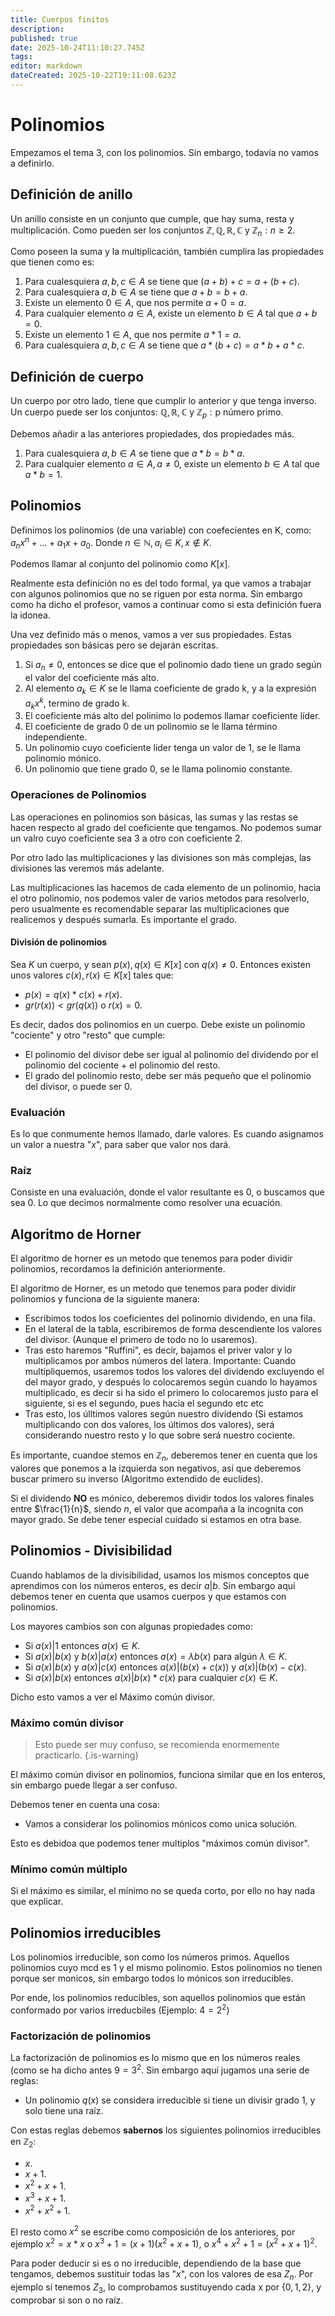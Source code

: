 ```yaml
---
title: Cuerpos finitos
description: 
published: true
date: 2025-10-24T11:10:27.745Z
tags: 
editor: markdown
dateCreated: 2025-10-22T19:11:08.623Z
---
```


# Polinomios
Empezamos el tema 3, con los polinomios. Sin embargo, todavía no vamos a definirlo.

## Definición de anillo
Un anillo consiste en un conjunto que cumple, que hay suma, resta y multiplicación. Como pueden ser los conjuntos $\mathbb{Z},\mathbb{Q},\mathbb{R},\mathbb{C} \text{ y } \mathbb{Z}_{n}:n\geq 2$.

Como poseen la suma y la multiplicación, también cumplira las propiedades que tienen como es:
1. Para cualesquiera $a,b,c \in A$ se tiene que $(a+b)+c =a +(b+c)$.
1. Para cualesquiera $a,b \in A$ se tiene que $a+b =b+a$.
1. Existe un elemento $0 \in A$, que nos permite $a+0 = a$.
1. Para cualquier elemento $a\in A$, existe un elemento $b \in A$ tal que $a+b=0$.
1. Existe un elemento $1 \in A$, que nos permite $a*1 = a$.
1. Para cualesquiera $a,b,c \in A$ se tiene que $a* (b+c) =a*b +a*c$.

## Definición de cuerpo
Un cuerpo por otro lado, tiene que cumplir lo anterior y que tenga inverso. Un cuerpo puede ser los conjuntos: $\mathbb{Q},\mathbb{R},\mathbb{C} \text{ y } \mathbb{Z}_{p}: \text{p número primo}$.

Debemos añadir a las anteriores propiedades, dos propiedades más.
1. Para cualesquiera $a,b\in A$ se tiene que $a*b =b*a$.
1. Para cualquier elemento $a\in A, a\neq 0$, existe un elemento $b \in A$ tal que $a*b=1$.

## Polinomios
Definimos los polinomios (de una variable) con coefecientes en K, como: $a_{n}x^{n}+\dots+a_{1}x+a_{0}$. Donde $n\in\mathbb{N},a_{i} \in K,x\notin K$.

Podemos llamar al conjunto del polinomio como $K[x]$.

Realmente esta definición no es del todo formal, ya que vamos a trabajar con algunos polinomios que no se riguen por esta norma. Sin embargo como ha dicho el profesor, vamos a continuar como si esta definición fuera la idonea.

Una vez definido más o menos, vamos a ver sus propiedades. Estas propiedades son básicas pero se dejarán escritas.
1. Si $a_{n}\neq 0$, entonces se dice que el polinomio dado tiene un grado según el valor del coeficiente más alto.
2. Al elemento $a_{k}\in K$ se le llama coeficiente de grado k, y a la expresión $a_{k}x^{k}$, termino de grado k.
3. El coeficiente más alto del polinimo lo podemos llamar coeficiente líder.
4. El coeficiente de grado 0 de un polinomio se le llama término independiente.
5. Un polinomio cuyo coeficiente lider tenga un valor de $1$, se le llama polinomio mónico.
6. Un polinomio que tiene grado 0, se le llama polinomio constante.

### Operaciones de Polinomios
Las operaciones en polinomios son básicas, las sumas y las restas se hacen respecto al grado del coeficiente que tengamos. No podemos sumar un valro cuyo coeficiente sea $3$ a otro con coeficiente $2$.

Por otro lado las multiplicaciones y las divisiones son más complejas, las divisiones las veremos más adelante.

Las multiplicaciones las hacemos de cada elemento de un polinomio, hacia el otro polinomio, nos podemos valer de varios metodos para resolverlo, pero usualmente es recomendable separar las multiplicaciones que realicemos y después sumarla. Es importante el grado.
#### División de polinomios
Sea $K$ un cuerpo, y sean $p(x),q(x) \in K[x]$ con $q(x) \neq 0$. Entonces existen unos valores $c(x),r(x) \in K[x]$ tales que:
- $p(x)=q(x)*c(x)+r(x)$.
- $gr(r(x)) < gr(q(x)) \text{ o }r(x) = 0$.

Es decir, dados dos polinomios en un cuerpo. Debe existe un polinomio "cociente" y otro "resto" que cumple:
- El polinomio del divisor debe ser igual al polinomio del dividendo por el polinomio del cociente + el polinomio del resto.
- El grado del polinomio resto, debe ser más pequeño que el polinomio del divisor, o puede ser 0.
### Evaluación
Es lo que conmumente hemos llamado, darle valores. Es cuando asignamos un valor a nuestra "$x$", para saber que valor nos dará.

### Raíz
Consiste en una evaluación, donde el valor resultante es 0, o buscamos que sea 0. Lo que decimos normalmente como resolver una ecuación.

## Algoritmo de Horner
El algoritmo de horner es un metodo que tenemos para poder dividir polinomios, recordamos la definición anteriormente.

El algoritmo de Horner, es un metodo que tenemos para poder dividir polinomios y funciona de la siguiente manera:
- Escribimos todos los coeficientes del polinomio dividendo, en una fila.
- En el lateral de la tabla, escribiremos de forma descendiente los valores del divisor. (Aunque el primero de todo no lo usaremos).
- Tras esto haremos "Ruffini", es decir, bajamos el priver valor y lo multiplicamos por ambos números del latera. Importante: Cuando multipliquemos, usaremos todos los valores del dividendo excluyendo el del mayor grado, y después lo colocaremos según cuando lo hayamos multiplicado, es decir si ha sido el primero lo colocaremos justo para el siguiente, si es el segundo, pues hacia el segundo etc etc
- Tras esto, los úlltimos valores según nuestro dividendo (Si estamos multiplicando con dos valores, los últimos dos valores), será considerando nuestro resto y lo que sobre será nuestro cociente.

Es importante, cuandoe stemos en $\mathbb{Z}_{n}$, deberemos tener en cuenta que los valores que ponemos a la izquierda son negativos, así que deberemos buscar primero su inverso (Algoritmo extendido de euclides). 

Si el dividendo **NO** es mónico, deberemos dividir todos los valores finales entre $\frac{1}{n}$, siendo $n$, el valor que acompaña a la incognita con mayor grado. Se debe tener especial cuidado si estamos en otra base.

## Polinomios - Divisibilidad
Cuando hablamos de la divisibilidad, usamos los mismos conceptos que aprendimos con los números enteros, es decir $a|b$. Sin embargo aquí debemos tener en cuenta que usamos cuerpos y que estamos con polinomios.

Los mayores cambios son con algunas propiedades como:
- Si $a(x)|1$ entonces $a(x) \in K$.
- Si $a(x)|b(x)$ y $b(x)|a(x)$ entonces $a(x)= \lambda b(x)$ para algún $\lambda \in K$.
- Si $a(x)|b(x)$ y $a(x)|c(x)$ entonces $a(x)|(b(x)+c(x))$ y $a(x)|(b(x)-c(x)$.
- Si $a(x)|b(x)$  entonces $a(x)|b(x)  *c(x)$ para cualquier $c(x) \in K$.

Dicho esto vamos a ver el Máximo común divisor.
### Máximo común divisor
> Esto puede ser muy confuso, se recomienda enormemente practicarlo.
{.is-warning}

El máximo común divisor en polinomios, funciona similar que en los enteros, sin embargo puede llegar a ser confuso.

Debemos tener en cuenta una cosa:
- Vamos a considerar los polinomios mónicos como unica solución.

Esto es debidoa que podemos tener multiplos "máximos común divisor". 

### Mínimo común múltiplo
Si el máximo es similar, el mínimo no se queda corto, por ello no hay nada que explicar.

## Polinomios irreducibles
Los polinomios irreducible, son como los números primos. Aquellos polinomios cuyo mcd es $1$ y el mismo polinomio. Estos polinomios no tienen porque ser monicos, sin embargo todos lo mónicos son irreducibles.

Por ende, los polinomios reducibles, son aquellos polinomios que están conformado por varios irreducbiles (Ejemplo: $4=2^{2}$)

### Factorización de polinomios
La factorización de polinomios es lo mismo que en los números reales (como se ha dicho antes $9=3^{2}$. Sin embargo aquí jugamos una serie de reglas:
- Un polinomio $q(x)$ se considera irreducible si tiene un divisir grado $1$, y solo tiene una raíz.

Con estas reglas debemos **sabernos** los siguientes polinomios irreducibles en $\mathbb{Z}_{2}$:
- $x$.
- $x+1$.
- $x^2+x+1$.
- $x^3+x+1$.
- $x^2+x^{2}+1$.

El resto como $x^{2}$ se escribe como composición de los anteriores, por ejemplo $x^{2}=x*x$ o $x^3+1 = (x+1)(x^2+x+1)$, o $x^{4}+x^{2}+1 = (x^{2}+x+1)^{2}$.

Para poder deducir si es o no irreducible, dependiendo de la base que tengamos, debemos sustituir todas las "$x$", con los valores de esa $Z_{n}$. Por ejemplo si tenemos $Z_{3}$, lo comprobamos sustituyendo cada x por $\{0,1,2\}$, y comprobar si son o no raíz.